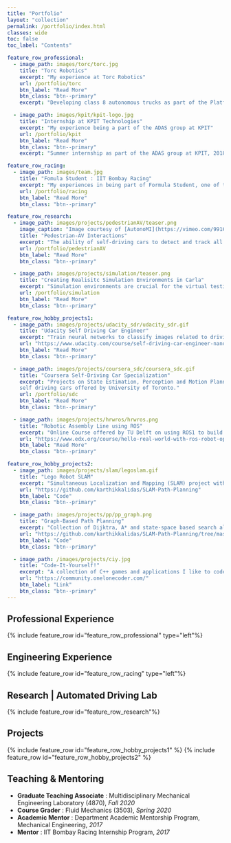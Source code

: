 ```yaml
---
title: "Portfolio"
layout: "collection"
permalink: /portfolio/index.html
classes: wide
toc: false
toc_label: "Contents"

feature_row_professional:
  - image_path: images/torc/torc.jpg
    title: "Torc Robotics"
    excerpt: "My experience at Torc Robotics"
    url: /portfolio/torc
    btn_label: "Read More"
    btn_class: "btn--primary"
    excerpt: "Developing class 8 autonomous trucks as part of the Platform & Vehicle Commissioning team. My expertise lies in system integration and testing within the field of autonomous vehicle technology"

  - image_path: images/kpit/kpit-logo.jpg
    title: "Internship at KPIT Technologies"
    excerpt: "My experience being a part of the ADAS group at KPIT"
    url: /portfolio/kpit
    btn_label: "Read More"
    btn_class: "btn--primary"
    excerpt: "Summer internship as part of the ADAS group at KPIT, 2018. I was mainly responsible for designing and testing Plug and Play hardware to enable Automatic Emergency Braking (AEB) in commerical vehicles"

feature_row_racing:
  - image_path: images/team.jpg
    title: "Fomula Student : IIT Bombay Racing"
    excerpt: "My experiences in being part of Formula Student, one of the world's biggest student engineering design competition. I was part of our FS team IIT Bombay Racing, India’s premier Formula Student Electric team with a vision to “Revolutionize Electric Mobility in India focusing on sustainable technologies and innovations”. We participate in the prestigious international competition Formula Student UK at Silverstone circuit every year with a newly built electric racecar."
    url: /portfolio/racing
    btn_label: "Read More"
    btn_class: "btn--primary"

feature_row_research:
  - image_path: images/projects/pedestrianAV/teaser.png
    image_caption: "Image courtesy of [AutonoMI](https://vimeo.com/99160686)"
    title: "Pedestrian-AV Interactions"
    excerpt: "The ability of self-driving cars to detect and track all of the dynamic objects critical to safe navigation. Especially how can autonomous vehicles predict a pedestrain's trajectory for safe maneuvering in scenarios such as intersections and crosswalks."
    url: /portfolio/pedestrianAV
    btn_label: "Read More"
    btn_class: "btn--primary"

  - image_path: images/projects/simulation/teaser.png
    title: "Creating Realisitc Simulation Environments in Carla"
    excerpt: "Simulation environments are crucial for the virtual testing of autonomous vehicles. How can we make the creation of such enviroments more realistic using open-source tools."
    url: /portfolio/simulation
    btn_label: "Read More"
    btn_class: "btn--primary"

feature_row_hobby_projects1:
  - image_path: images/projects/udacity_sdr/udacity_sdr.gif
    title: "Udacity Self Driving Car Engineer"
    excerpt: "Train neural networks to classify images related to driving, correspond objects from images to lidar point clouds, predict behavior of other objects in the vehicle’s environment, program a finite state machine to plan the vehicle’s motion, and implement PID controller to use steering, acceleration, and brakes."
    url: "https://www.udacity.com/course/self-driving-car-engineer-nanodegree--nd0013"
    btn_label: "Read More"
    btn_class: "btn--primary"

  - image_path: images/projects/coursera_sdc/coursera_sdc.gif
    title: "Coursera Self-Driving Car Specialization"
    excerpt: "Projects on State Estimation, Perception and Motion Planning for
    self driving cars offered by University of Toronto."
    url: /portfolio/sdc
    btn_label: "Read More"
    btn_class: "btn--primary"

  - image_path: images/projects/hrwros/hrwros.png
    title: "Robotic Assembly Line using ROS"
    excerpt: "Online Course offered by TU Delft on using ROS1 to build an industrial production line with two robotic arms and a mobile robot capable of doing basic tasks such as pick-and-place objects and navigating through obstacles using the Gazebo simulation enviroment."
    url: "https://www.edx.org/course/hello-real-world-with-ros-robot-operating-system"
    btn_label: "Read More"
    btn_class: "btn--primary"

feature_row_hobby_projects2:
  - image_path: images/projects/slam/legoslam.gif
    title: "Lego Robot SLAM"
    excerpt: "Simultaneous Localization and Mapping (SLAM) project with a 2D lego robot. This course imparts the basic principles about laser scanning and its respective application areas along with the concepts used in state estimation and motion planning. A 2D robot enviroment is used as an example to program estimation algorithms using KF, EKF, and PF using real sensor data."
    url: "https://github.com/karthikkalidas/SLAM-Path-Planning"
    btn_label: "Code"
    btn_class: "btn--primary"

  - image_path: images/projects/pp/pp_graph.png
    title: "Graph-Based Path Planning"
    excerpt: "Collection of Dijktra, A* and state-space based search algorithms"
    url: "https://github.com/karthikkalidas/SLAM-Path-Planning/tree/master/Unit_PP"
    btn_label: "Code"
    btn_class: "btn--primary"

  - image_path: /images/projects/ciy.jpg
    title: "Code-It-Yourself!"
    excerpt: "A collection of C++ games and applications I like to code to have some fun!"
    url: "https://community.onelonecoder.com/"
    btn_label: "Link"
    btn_class: "btn--primary"
---
```


## Professional Experience
{% include feature_row id="feature_row_professional" type="left"%}
## Engineering Experience
{% include feature_row id="feature_row_racing" type="left"%}
## Research | Automated Driving Lab
{% include feature_row id="feature_row_research"%}
## Projects
{% include feature_row id="feature_row_hobby_projects1" %}
{% include feature_row id="feature_row_hobby_projects2" %}
## Teaching & Mentoring
- **Graduate Teaching Associate** : Multidisciplinary Mechanical Engineering Laboratory (4870), *Fall 2020*
- **Course Grader** : Fluid Mechanics (3503), *Spring 2020*
- **Academic Mentor** : Department Academic Mentorship Program, Mechanical Engineering, *2017*
- **Mentor** : IIT Bombay Racing Internship Program, *2017*
